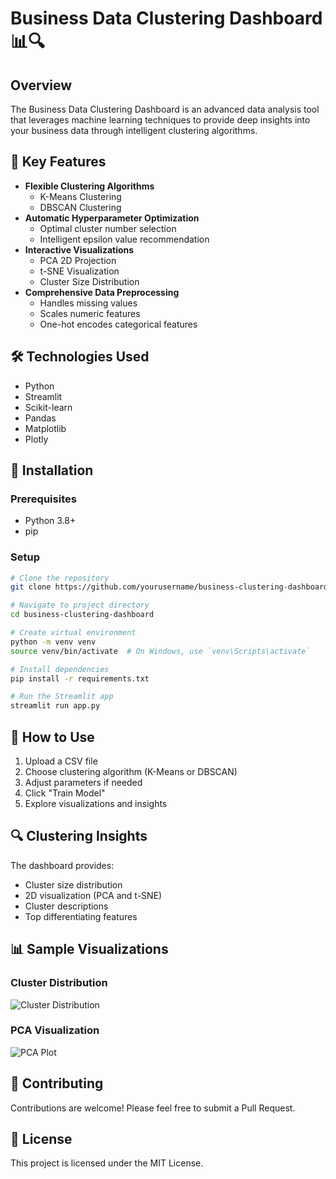 # Business Data Clustering Dashboard 📊🔍

## Overview

The Business Data Clustering Dashboard is an advanced data analysis tool that leverages machine learning techniques to provide deep insights into your business data through intelligent clustering algorithms.

## 🌟 Key Features

- **Flexible Clustering Algorithms**
  - K-Means Clustering
  - DBSCAN Clustering
- **Automatic Hyperparameter Optimization**
  - Optimal cluster number selection
  - Intelligent epsilon value recommendation
- **Interactive Visualizations**
  - PCA 2D Projection
  - t-SNE Visualization
  - Cluster Size Distribution
- **Comprehensive Data Preprocessing**
  - Handles missing values
  - Scales numeric features
  - One-hot encodes categorical features

## 🛠 Technologies Used

- Python
- Streamlit
- Scikit-learn
- Pandas
- Matplotlib
- Plotly

## 🚀 Installation

### Prerequisites
- Python 3.8+
- pip

### Setup
```bash
# Clone the repository
git clone https://github.com/yourusername/business-clustering-dashboard.git

# Navigate to project directory
cd business-clustering-dashboard

# Create virtual environment
python -m venv venv
source venv/bin/activate  # On Windows, use `venv\Scripts\activate`

# Install dependencies
pip install -r requirements.txt

# Run the Streamlit app
streamlit run app.py
```

## 📝 How to Use

1. Upload a CSV file
2. Choose clustering algorithm (K-Means or DBSCAN)
3. Adjust parameters if needed
4. Click "Train Model"
5. Explore visualizations and insights

## 🔍 Clustering Insights

The dashboard provides:
- Cluster size distribution
- 2D visualization (PCA and t-SNE)
- Cluster descriptions
- Top differentiating features

## 📊 Sample Visualizations

### Cluster Distribution
![Cluster Distribution](cluster_dist.png)

### PCA Visualization
![PCA Plot](pca_plot.png)

## 🤝 Contributing

Contributions are welcome! Please feel free to submit a Pull Request.

## 📜 License

This project is licensed under the MIT License.
